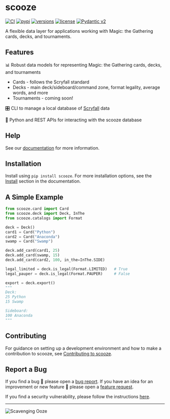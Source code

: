 # scooze

[![CI](https://img.shields.io/github/actions/workflow/status/arcavios/scooze/pytest.yml?branch=dev&logo=github&label=CI)](https://github.com/arcavios/scooze/actions?query=event%3Apush+branch%3Adev+workflow%3Apytest)
[![pypi](https://img.shields.io/pypi/v/scooze.svg)](https://pypi.python.org/pypi/scooze)
[![versions](https://img.shields.io/pypi/pyversions/scooze.svg)](https://github.com/arcavios/scooze)
[![license](https://img.shields.io/badge/license-MIT-green)](https://github.com/arcavios/scooze/blob/dev/LICENSE)
[![Pydantic v2](https://img.shields.io/endpoint?url=https://raw.githubusercontent.com/pydantic/pydantic/main/docs/badge/v2.json)](https://pydantic.dev)

A flexible data layer for applications working with Magic: the Gathering cards, decks, and tournaments.

## Features

📊 Robust data models for representing Magic: the Gathering cards, decks, and tournaments

- Cards - follows the Scryfall standard
- Decks - main deck/sideboard/command zone, format legality, average words, and more
- Tournaments - coming soon!

🎛️ CLI to manage a local database of [Scryfall](https://scryfall.com/docs/api/bulk-data) data

🐍 Python and REST APIs for interacting with the scooze database

## Help

See our [documentation](https://scooze.readthedocs.io/en/latest) for more information.

## Installation

Install using `pip install scooze`. For more installation options, see the [Install](https://scooze.readthedocs.io/en/latest/installation) section in the documentation.

## A Simple Example

``` python
from scooze.card import Card
from scooze.deck import Deck, InThe
from scooze.catalogs import Format

deck = Deck()
card1 = Card("Python")
card2 = Card("Anaconda")
swamp = Card("Swamp")

deck.add_card(card1, 25)
deck.add_card(swamp, 15)
deck.add_card(card2, 100, in_the=InThe.SIDE)

legal_limited = deck.is_legal(Format.LIMITED)   # True
legal_pauper = deck.is_legal(Format.PAUPER)     # False

export = deck.export()
"""
Deck:
25 Python
15 Swamp

Sideboard:
100 Anaconda
"""
```

## Contributing

For guidance on setting up a development environment and how to make a contribution to scooze, see [Contributing to scooze](https://scooze.readthedocs.io/en/latest/contributing).

## Report a Bug

If you find a bug 🐛 please open a [bug report](https://github.com/arcavios/scooze/issues/new?assignees=&labels=bug&template=bug_report.md&title=). If you have an idea for an improvement or new feature 🚀 please open a [feature request](https://github.com/arcavios/scooze/issues/new?assignees=&labels=enhancement&template=feature_request.md&title=).

If you find a security vulnerability, please follow the instructions [here](https://github.com/arcavios/scooze/security/policy).

---

![Scavenging Ooze](https://cards.scryfall.io/large/front/4/8/487116ab-b885-406b-aa54-56cb67eb3ca5.jpg?1594737205)
